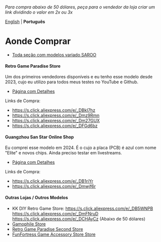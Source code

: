 _Para compra abaixo de 50 dólares, peça para o vendedor da loja criar um link dividindo o valor em 2x ou 3x_

[English](README.md) | **Português**

# Aonde Comprar

- [Toda seção com modelos variado SAROO](https://s.click.aliexpress.com/e/_DlFTuT1)

#### Retro Game Paradise Store

Um dos primeiros vendedores disponíveis e eu tenho esse modelo desde 2023, cujo eu utilizo para todos meus testes no YouTube e Github.

- [Página com Detalhes](../Cartridges/RetroGameParadiseStore/1.32F/README.md)

Links de Compra:

- https://s.click.aliexpress.com/e/_DBkI7hz
- https://s.click.aliexpress.com/e/_Dmz9Rmn
- https://s.click.aliexpress.com/e/_Dm27GUX
- https://s.click.aliexpress.com/e/_DFGd6bz

#### Guangzhou San Star Online Shop

Eu comprei esse modelo em 2024. É o cujo a placa (PCB) é azul com nome "Elite" e novos chips. Ainda preciso testar em livestreams.

- [Página com Detalhes](../Cartridges/GuangzhouSanStarOnlineShop/1.6/README.md)

Links de Compra:

- https://s.click.aliexpress.com/e/_DB1riYr
- https://s.click.aliexpress.com/e/_Dmwjf6r

#### Outras Lojas / Outros Modelos

- KK DIY Retro Game Store:
  https://s.click.aliexpress.com/e/_DB5WNPB
  https://s.click.aliexpress.com/e/_DmFNruD
  https://s.click.aliexpress.com/e/_DCHAyCz (Abaixo de 50 dólares)
- [Gamophile Store](https://s.click.aliexpress.com/e/_DFolRYn)
- [Retro Game Paradise Second Store](https://s.click.aliexpress.com/e/_DD69TwH)
- [FunFortress Game Accessory Store Store](https://s.click.aliexpress.com/e/_DlwHcLF)
